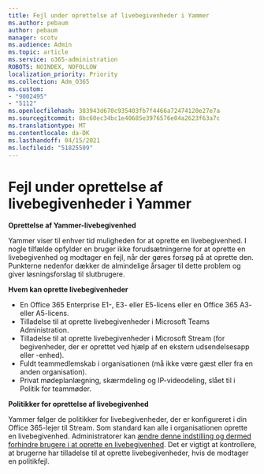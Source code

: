```yaml
---
title: Fejl under oprettelse af livebegivenheder i Yammer
ms.author: pebaum
author: pebaum
manager: scotv
ms.audience: Admin
ms.topic: article
ms.service: o365-administration
ROBOTS: NOINDEX, NOFOLLOW
localization_priority: Priority
ms.collection: Adm_O365
ms.custom:
- "9002495"
- "5112"
ms.openlocfilehash: 383943d670c935403fb7f4466a72474120e27e7a
ms.sourcegitcommit: 8bc60ec34bc1e40685e3976576e04a2623f63a7c
ms.translationtype: MT
ms.contentlocale: da-DK
ms.lasthandoff: 04/15/2021
ms.locfileid: "51825509"
---
```

# <a name="live-events-in-yammer-creation-errors"></a>Fejl under oprettelse af livebegivenheder i Yammer

**Oprettelse af Yammer-livebegivenhed**

Yammer viser til enhver tid muligheden for at oprette en livebegivenhed. I nogle tilfælde opfylder en bruger ikke forudsætningerne for at oprette en livebegivenhed og modtager en fejl, når der gøres forsøg på at oprette den. Punkterne nedenfor dækker de almindelige årsager til dette problem og giver løsningsforslag til slutbrugere.

**Hvem kan oprette livebegivenheder**
- En Office 365 Enterprise E1-, E3- eller E5-licens eller en Office 365 A3- eller A5-licens.
- Tilladelse til at oprette livebegivenheder i Microsoft Teams Administration.
- Tilladelse til at oprette livebegivenheder i Microsoft Stream (for begivenheder, der er oprettet ved hjælp af en ekstern udsendelsesapp eller -enhed).
- Fuldt teammedlemskab i organisationen (må ikke være gæst eller fra en anden organisation).
- Privat mødeplanlægning, skærmdeling og IP-videodeling, slået til i Politik for teammøder.

**Politikker for oprettelse af livebegivenhed**

Yammer følger de politikker for livebegivenheder, der er konfigureret i din Office 365-lejer til Stream. Som standard kan alle i organisationen oprette en livebegivenhed. Administratorer kan [ændre denne indstilling og dermed forhindre brugere i at oprette en livebegivenhed](https://docs.microsoft.com/stream/live-event-administration#enabling-and-restricting-users-to-creating). Det er vigtigt at kontrollere, at brugerne har tilladelse til at oprette livebegivenheder, hvis de modtager en politikfejl.

